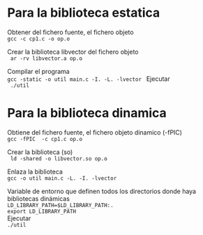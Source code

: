 # Para la biblioteca estatica  

Obtener del fichero fuente, el fichero objeto<br>
` gcc -c cp1.c -o op.o `    

Crear la biblioteca libvector del fichero objeto<br>
` ar -rv libvector.a op.o`  

Compilar el programa<br>
`gcc -static -o util main.c -I. -L. -lvector ` 
Ejecutar <br>
` ./util`                    
 
# Para la biblioteca dinamica
Obtiene del fichero fuente, el fichero objeto dinamico (-fPIC)<br>
`gcc -fPIC  -c cp1.c op.o` 

Crear la biblioteca (so)<br>
` ld -shared -o libvector.so op.o`   

Enlaza la biblioteca<br>
` gcc -o util main.c -L. -I. -lvector ` 

Variable de entorno que definen todos los directorios donde haya bibliotecas dinámicas<br>
` LD_LIBRARY_PATH=$LD_LIBRARY_PATH:. 
`    
`export LD_LIBRARY_PATH`<br>
Ejecutar<br>
`./util                              
`